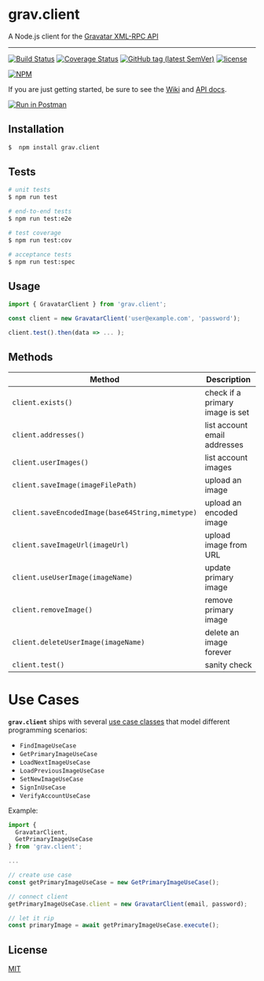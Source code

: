 # grav.client

 A Node.js client for the [Gravatar XML-RPC API](https://en.gravatar.com/site/implement/xmlrpc)
 
 ---
 
[![Build Status](https://travis-ci.com/mrtillman/grav.client.svg?branch=master)](https://travis-ci.com/mrtillman/grav.client)
[![Coverage Status](https://coveralls.io/repos/github/mrtillman/grav.client/badge.svg?branch=master)](https://coveralls.io/github/mrtillman/grav.client?branch=master)
[![GitHub tag (latest SemVer)](https://img.shields.io/github/v/tag/mrtillman/grav.client?sort=semver)](https://github.com/mrtillman/grav.client/releases/tag/v2.3.12)
[![license](https://img.shields.io/badge/license-MIT-blue.svg)](https://github.com/mrtillman/grav.client/blob/master/LICENSE.md)

[![NPM](https://nodei.co/npm/grav.client.png)](https://www.npmjs.com/package/grav.client)

If you are just getting started, be sure to see the [Wiki](https://github.com/mrtillman/grav.client/wiki) and [API docs](https://documenter.getpostman.com/view/1403721/Rztpr87i).

 [![Run in Postman](https://run.pstmn.io/button.svg)](https://app.getpostman.com/run-collection/e27a4edf756f4cbe80b5)

## Installation

```sh
$  npm install grav.client
```

## Tests

```bash
# unit tests
$ npm run test

# end-to-end tests
$ npm run test:e2e

# test coverage
$ npm run test:cov

# acceptance tests
$ npm run test:spec
```

## Usage

```javascript
import { GravatarClient } from 'grav.client';

const client = new GravatarClient('user@example.com', 'password');

client.test().then(data => ... );
 ```
 
## Methods
 
|Method     | Description  |
|-----------|--------------|
| `client.exists()` | check if a primary image is set |
| `client.addresses()` | list account email addresses |
| `client.userImages()` | list account images |
| `client.saveImage(imageFilePath)` | upload an image |
| `client.saveEncodedImage(base64String,mimetype)` | upload an encoded image |
| `client.saveImageUrl(imageUrl)` | upload image from URL |
| `client.useUserImage(imageName)` | update primary image |
| `client.removeImage()` | remove primary image |
| `client.deleteUserImage(imageName)` | delete an image forever |
| `client.test()` | sanity check |


# Use Cases

**`grav.client`** ships with several [use case classes](https://github.com/mrtillman/grav.client/wiki/Use-Cases) that model different programming scenarios:

- `FindImageUseCase`
- `GetPrimaryImageUseCase`
- `LoadNextImageUseCase`
- `LoadPreviousImageUseCase`
- `SetNewImageUseCase`
- `SignInUseCase`
- `VerifyAccountUseCase`

Example:

```js
import { 
  GravatarClient,
  GetPrimaryImageUseCase
} from 'grav.client';

...

// create use case
const getPrimaryImageUseCase = new GetPrimaryImageUseCase();

// connect client
getPrimaryImageUseCase.client = new GravatarClient(email, password);

// let it rip
const primaryImage = await getPrimaryImageUseCase.execute();
```

## License
[MIT](https://github.com/mrtillman/grav.client/blob/master/LICENSE.md)

